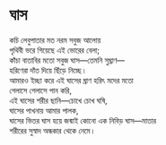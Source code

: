 # ঘাস

কচি লেবুপাতার মত নরম সবুজ আলোয়  
পৃথিবী ভরে গিয়েছে এই ভোরের বেলা;  
কাঁচা বাতাবির মতো সবুজ ঘাস—তেমনি সুঘ্রাণ—  
হরিণেরা দাঁত দিয়ে ছিঁড়ে নিচ্ছে।  
আমারও ইচ্ছা করে এই ঘাসের ঘ্রাণ হরিৎ মদের মতো  
গেলাসে গেলাসে পান করি,  
এই ঘাসের শরীর ছানি—চোখে চোখ ঘষি,  
ঘাসের পাখনায় আমার পালক,  
ঘাসের ভিতর ঘাস হয়ে জন্মাই কোনো এক নিবিড় ঘাস—মাতার  
শরীরের সুস্বাদ অন্ধকার থেকে নেমে।

